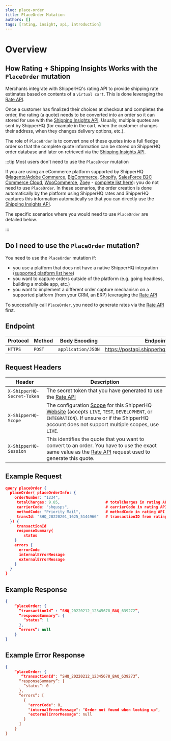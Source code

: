 ```yaml
---
slug: place-order
title: PlaceOrder Mutation
authors: []
tags: [rating, insight, api, introduction]
---
```


# Overview

## How Rating + Shipping Insights Works with the `PlaceOrder` mutation

Merchants integrate with ShipperHQ's rating API to provide shipping rate estimates based on contents of a `virtual cart`. This is done leveraging the [Rate API](/docs/rate/overview).  

Once a customer has finalized their choices at checkout and completes the order, the rating (a quote) needs to be converted into an order so it can stored for use with the [Shipping Insights API](overview). Usually, multiple quotes are sent by ShipperHQ (for example in the cart, when the customer changes their address, when they changes delivery options, etc.).

The role of `PlaceOrder` is to convert one of these quotes into a full fledge order so that the complete quote information can be stored on ShipperHQ order database and later on retrieved via the [Shipping Insights API](/docs/insight/overview).

:::tip Most users don't need to use the `PlaceOrder` mutation

If you are using an eCommerce platform supported by ShipperHQ ([Magento/Adobe Commerce](https://docs.shipperhq.com/installing-magento-2-shipperhq-extension/), [BigCommerce](https://docs.shipperhq.com/setup-shipperhq-bigcommerce-store/), [Shopify](https://docs.shipperhq.com/connect-shopify-shipperhq/), [SalesForce B2C Commerce Cloud](https://docs.shipperhq.com/installing-salesforce/), [WooCommerce](https://docs.shipperhq.com/install-woocommerce-plugin/), [Zoey](https://docs.shipperhq.com/install-shipperhq-zoey/) - [complete list here](https://shipperhq.com/pricing)): you do not need to use `PlaceOrder`. In these scenarios, the order creation is done automatically by the platform using ShipperHQ rates and ShipperHQ captures this information automatically so that you can directly use the [Shipping Insights API](/docs/insight/overview).

The specific scenarios where you would need to use `PlaceOrder` are detailed below.

:::

## Do I need to use the `PlaceOrder` mutation?

You need to use the `PlaceOrder` mutation if:
* you use a platform that does not have a native ShipperHQ integration ([supported platform list here](https://shipperhq.com/pricing))
* you want to capture orders outside of the platform (e.g. going headless, building a mobile app, etc.)
* you want to implement a different order capture mechanism on a supported platform (from your CRM, an ERP) leveraging the [Rate API](/docs/rate/overview)

To successfully call `PlaceOrder`, you need to generate rates via the [Rate API](/docs/rate/overview) first.

## Endpoint
| Protocol                      | Method | Body Encoding | Endpoint URL        |
| ---------------------------|---------------------|---------------------|---------------------|
| `HTTPS` | `POST` | `application/JSON` |  https://postapi.shipperhq.com/v3/graphql/label |

## Request Headers
| Header                      | Description         |
| ---------------------------|---------------------|
| `X-ShipperHQ-Secret-Token` | The secret token that you have generated to use the [Rate API](/docs/rate/overview) |
| `X-ShipperHQ-Scope` | The configuration [Scope](https://docs.shipperhq.com/using-scopes-shipperhq/) for this ShipperHQ [Website](https://docs.shipperhq.com/adding-websites-in-shipperhq/) (accepts `LIVE`, `TEST`, `DEVELOPMENT`, or `INTEGRATION`). If unsure or if the ShipperHQ account does not support multiple scopes, use `LIVE`. |
| `X-ShipperHQ-Session` |  This identifies the quote that you want to convert to an order. You have to use the exact same value as the [Rate API](/docs/rate/overview) request used to generate this quote. |


## Example Request
```json title="Example Request"
query placeOrder {
  placeOrder( placeOrderInfo: {
    orderNumber: "1234",      
     totalCharges: 9.85,                    # totalCharges in rating API response
     carrierCode: "shqusps",                # carrierCode in rating API response   
     methodCode: "Priority Mail",           # methodCode in rating API response
     transId: "SHQ_20220201_1625_5144966"   # transactionID from rating API response
  }) {
     transactionId
     responseSummary{
        status
    }
    errors {
      errorCode
      internalErrorMessage
      externalErrorMessage
    }
  }
}
```

## Example Response
```json title="Example response"
{
    “placeOrder: {
      “transactionId” : “SHQ_20220212_12345678_BAQ_639272”,
      “responseSummary”: {
        “status”: 1
      },
      “errors”: null
    }
}
```

## Example Error Response
```json title="Error response"
{
    “placeOrder: {
       “transactionId": “SHQ_20220212_12345678_BAQ_639273”,
      “responseSummary”: {
        “status”: 0
      },
      “errors”: [
        {
          "errorCode": 0,
          "internalErrorMessage": "Order not found when looking up",
          "externalErrorMessage": null
        }
      ]
    }
}
```
